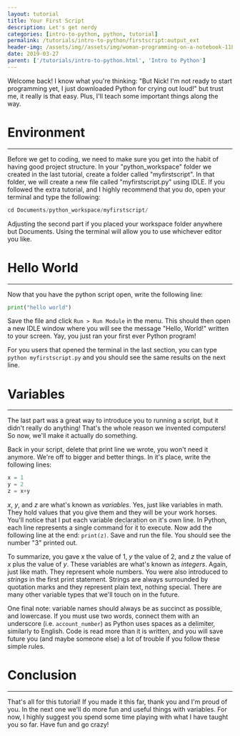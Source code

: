 ```yaml
---
layout: tutorial
title: Your First Script
description: Let's get nerdy 
categories: [intro-to-python, python, tutorial]
permalink: /tutorials/intro-to-python/firstscript:output_ext
header-img: /assets/img//assets/img/woman-programming-on-a-notebook-1181359.jpg
date: 2019-03-27
parent: ['/tutorials/intro-to-python.html', 'Intro to Python']
---
```


Welcome back! I know what you're thinking: "But Nick! I'm not ready to start programming yet, I just downloaded Python for crying out loud!" but trust me, it really is that easy. Plus, I'll teach some important things along the way.

# Environment
---
Before we get to coding, we need to make sure you get into the habit of having good project structure. In your "python_workspace" folder we created in the last tutorial, create a folder called "myfirstscript". In that folder, we will create a new file called "myfirstscript.py" using IDLE. If you followed the extra tutorial, and I highly recommend that you do, open your terminal and type the following:

```python
cd Documents/python_workspace/myfirstscript/
```

Adjusting the second part if you placed your workspace folder anywhere but Documents. Using the terminal will allow you to use whichever editor you like.

# Hello World
---
Now that you have the python script open, write the following line:

```python
print("hello world")
```

Save the file and click `Run > Run Module` in the menu. This should then open a new IDLE window where you will see the message "Hello, World!" written to your screen. Yay, you just ran your first ever Python program!

For you users that opened the terminal in the last section, you can type `python myfirstscript.py` and you should see the same results on the next line.

# Variables
---
The last part was a great way to introduce you to running a script, but it didn't really do anything! That's the whole reason we invented computers! So now, we'll make it actually do something.

Back in your script, delete that print line we wrote, you won't need it anymore. We're off to bigger and better things. In it's place, write the following lines:

```python
x = 1
y = 2
z = x+y
```

*x*, *y*, and *z* are what's known as *variables*. Yes, just like variables in math. They hold values that you give them and they will be your work horses. You'll notice that I put each variable <a href="#" data-toggle="tooltip" data-original-title="The first time a variable is defined." data-placement="bottom" style="text-decoration:none; border-bottom: 1px dashed grey;" onclick="return false;">declaration</a> on it's own line. In Python, each line represents a single command for it to execute. Now add the following line at the end: `print(z)`. Save and run the file. You should see the number "3" printed out.

To summarize, you gave *x* the value of 1, *y* the value of 2, and *z* the value of *x* plus the value of *y*. These variables are what's known as *integers*. Again, just like math. They represent whole numbers. You were also introduced to *strings* in the first print statement. Strings are always surrounded by quotation marks and they represent plain text, nothing special. There are many other variable types that we'll touch on in the future.

One final note: variable names should always be as succinct as possible, and lowercase. If you must use two words, connect them with an underscore (i.e. `account_number`) as Python uses spaces as a <a href="#" data-toggle="tooltip" data-original-title="Some sort of symbol that differentiates seperate items." data-placement="bottom" style="text-decoration:none; border-bottom: 1px dashed grey;" onclick="return false;">delimiter</a>, similarly to English. Code is read more than it is written, and you will save future you (and maybe someone else) a lot of trouble if you follow these simple rules.

# Conclusion
---
That's all for this tutorial! If you made it this far, thank you and I'm proud of you. In the next one we'll do more fun and useful things with variables. For now, I highly suggest you spend some time playing with what I have taught you so far. Have fun and go crazy!
